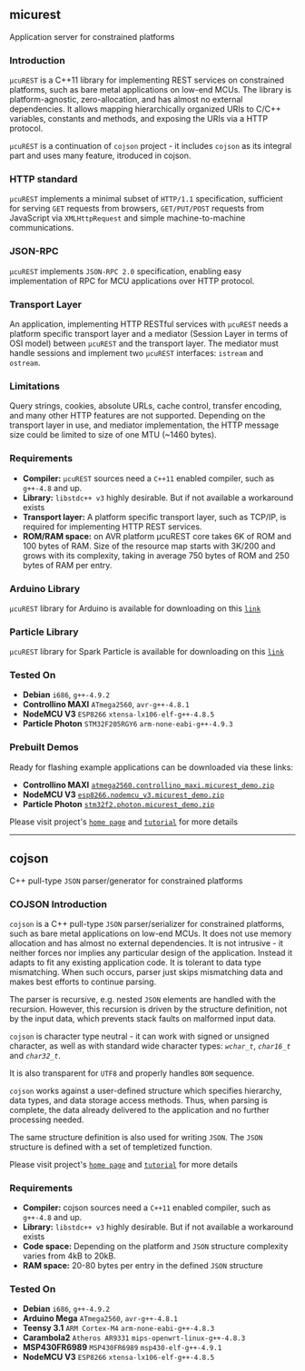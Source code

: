 ## micurest
 Application server for constrained platforms

### Introduction

`μcuREST` is a C++11 library for implementing REST services on constrained 
platforms, such as bare metal applications on low-end MCUs. The library is
platform-agnostic, zero-allocation, and has almost no external dependencies. 
It allows mapping hierarchically organized URIs to C/C++ variables, 
constants and methods, and exposing the URIs via a HTTP protocol.

`μcuREST` is a continuation of `cojson` project - it includes `cojson` as its 
integral part and uses many feature, itroduced in cojson.

### HTTP standard

`μcuREST` implements a minimal subset of `HTTP/1.1` specification, sufficient for
serving `GET` requests from browsers, `GET/PUT/POST` requests from JavaScript via
`XMLHttpRequest` and simple machine-to-machine communications.

### JSON-RPC
`μcuREST` implements `JSON-RPC 2.0` specification, enabling easy implementation 
of RPC for MCU applications over HTTP protocol. 

### Transport Layer

An application, implementing HTTP RESTful services with `μcuREST` needs a 
platform specific transport layer and a mediator (Session Layer in terms of 
OSI model) between `μcuREST` and the transport layer. 
The mediator must handle sessions and implement two `μcuREST` interfaces: 
`istream` and `ostream`.

### Limitations

Query strings, cookies, absolute URLs, cache control, transfer encoding, 
and many other HTTP features are not supported.
Depending on the transport layer in use, and mediator implementation, 
the HTTP message size could be limited to size of one MTU (~1460 bytes).

### Requirements

* **Compiler:** `μcuREST` sources need a `C++11` enabled compiler, such as 
   `g++-4.8` and up.
* **Library:** `libstdc++ v3` highly desirable. But if not available a 
    workaround exists
* **Transport layer:** A platform specific transport layer, such as TCP/IP, is
    required for implementing HTTP REST services.
* **ROM/RAM space:** on AVR platform μcuREST core takes 6K of ROM and 100 bytes 
    of RAM. Size of the resource map starts with 3K/200 and grows with its 
    complexity, taking in average 750 bytes of ROM and 250 bytes of RAM per 
    entry.

### Arduino Library

`μcuREST` library for Arduino is available for downloading on this 
[`link`](https://raw.githubusercontent.com/hutorny/download/master/Micurest_Arduino.zip)  

### Particle Library

`μcuREST` library for Spark Particle is available for downloading on this 
[`link`](https://raw.githubusercontent.com/hutorny/download/master/Micurest_Particle.zip)  

### Tested On
* **Debian** `i686`, `g++-4.9.2`
* **Controllino MAXI** `ATmega2560`, `avr-g++-4.8.1`
* **NodeMCU V3** `ESP8266` `xtensa-lx106-elf-g++-4.8.5`
* **Particle Photon** `STM32F205RGY6` `arm-none-eabi-g++-4.9.3`

### Prebuilt Demos

Ready for flashing example applications can be downloaded via these links:     

* **Controllino MAXI** [`atmega2560.controllino_maxi.micurest_demo.zip`](https://github.com/hutorny/download/raw/master/atmega2560.controllino_maxi.micurest_demo.zip)
* **NodeMCU V3**  [`esp8266.nodemcu_v3.micurest_demo.zip`](https://github.com/hutorny/download/raw/master/esp8266.nodemcu_v3.micurest_demo.zip)
* **Particle Photon** [`stm32f2.photon.micurest_demo.zip`](https://github.com/hutorny/download/raw/master/stm32f2.photon.micurest_demo.zip)

Please visit project's [`home page`](http://hutorny.in.ua/projects/micurest) 
and [`tutorial`](http://hutorny.in.ua/projects/micurest-tutorial) for more 
details

-------------------------------------------------------------------------------

## cojson
 C++ pull-type `JSON` parser/generator for constrained platforms

### COJSON Introduction

`cojson` is a C++ pull-type `JSON` parser/serializer for constrained platforms,
such as bare metal applications on low-end MCUs. It does not use memory 
allocation and has almost no external dependencies. It is not intrusive - it 
neither forces nor implies any particular design of the application. 
Instead it adapts to fit any existing application code. 
It is tolerant to data type mismatching. When such occurs, parser just skips 
mismatching data and makes best efforts to continue parsing. 

The parser is recursive, e.g. nested `JSON` elements are handled with the 
recursion. However, this recursion is driven by the structure definition, not by
the input data, which prevents stack faults on malformed input data.

`cojson` is character type neutral - it can work with signed or unsigned 
character, as well as with standard wide character types: 
*`wchar_t`*, *`char16_t`* and *`char32_t`*. 

It is also transparent for `UTF8` and properly handles `BOM` sequence.

`cojson` works against a user-defined structure which specifies hierarchy, 
data types, and data storage access methods. Thus, when parsing is complete, 
the data already delivered to the application and no further processing needed.

The same structure definition is also used for writing `JSON`.
The `JSON` structure is defined with a set of templetized function. 

Please visit project's [`home page`](http://hutorny.in.ua/projects/cojson) 
and [`tutorial`](http://hutorny.in.ua/projects/cojson-tutorial) for more details

### Requirements

* **Compiler:** cojson sources need a `C++11` enabled compiler, such as 
   `g++-4.8` and up.
* **Library:** `libstdc++ v3` highly desirable. But if not available a 
    workaround exists
* **Code space:** Depending on the platform and `JSON` structure complexity 
    varies from 4kB to 20kB.
* **RAM space:** 20-80 bytes per entry in the defined `JSON` structure

### Tested On
* **Debian** `i686`, `g++-4.9.2`
* **Arduino Mega** `ATmega2560`, `avr-g++-4.8.1`
* **Teensy 3.1** `ARM Cortex-M4` `arm-none-eabi-g++-4.8.3`
* **Carambola2** `Atheros AR9331` `mips-openwrt-linux-g++-4.8.3`
* **MSP430FR6989** `MSP430FR6989` `msp430-elf-g++-4.9.1`
* **NodeMCU V3** `ESP8266` `xtensa-lx106-elf-g++-4.8.5`

